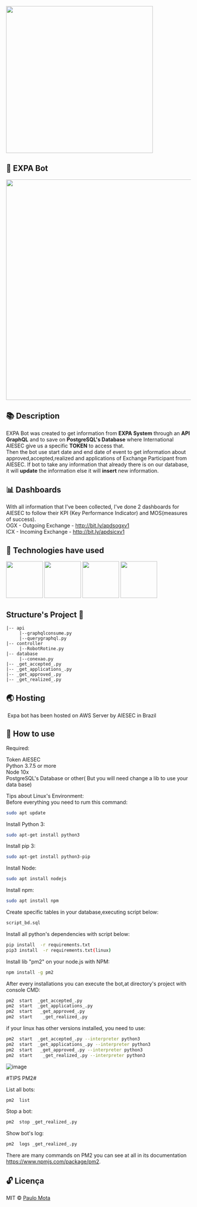 
<img src="https://user-images.githubusercontent.com/18649504/66263084-9c64c700-e7c3-11e9-86dd-253fcd1c7292.png" width = "400">

## 🤖 EXPA Bot

<img src="https://user-images.githubusercontent.com/18649504/66263309-f87d1a80-e7c6-11e9-8162-8e9c4c066b33.png" width = "600">


## 📚  Description

   EXPA Bot was created to get information from <b>EXPA System</b> through an <b>API GraphQL</b> and to save on <b>PostgreSQL's Database</b> where International AIESEC give us a specific <b>TOKEN</b> to access that.<br>
    Then the bot use start date and end date of event to get information about approved,accepted,realized and applications of Exchange Participant from AIESEC. If bot to take any information that already there is on our database, it will <b>update</b> the information else it will <b>insert</b> new information.<br>

## 📊 Dashboards 

With all information that I've been collected,  I've done 2 dashboards for AIESEC to follow their KPI (Key Performance Indicator) and MOS(measures of success).<br>
OGX - Outgoing Exchange - http://bit.ly/apdsogxv1<br>
ICX - Incoming Exchange - http://bit.ly/apdsicxv1<br>

## 🚀 Technologies have used 

<img src="https://user-images.githubusercontent.com/18649504/66262823-725cd600-e7be-11e9-9cea-ea14305079db.png" width = "100">
<img src="https://user-images.githubusercontent.com/18649504/66262824-74bf3000-e7be-11e9-9485-45eac5577165.png" width = "100">
<img src ="https://user-images.githubusercontent.com/18649504/66262910-11ce9880-e7c0-11e9-870e-9f9809cdd193.png" width = "100">
<img src ="https://user-images.githubusercontent.com/18649504/66262944-91f4fe00-e7c0-11e9-979d-2f370d1ebbbc.png" width = "100">

## Structure's Project 📌
    |-- api
         |--graphqlconsume.py
         |--querygraphql.py
    |-- controller
         |--RobotRotine.py
    |-- database
         |--conexao.py
    |-- _get_accepted_.py
    |-- _get_applications_.py
    |-- _get_approved_.py
    |-- _get_realized_.py

## 🌏 Hosting

   Expa bot has been hosted on AWS Server by AIESEC in Brazil<br>

## 📢 How to use

Required:

Token AIESEC<br>
Python 3.7.5 or more<br>
Node 10x<br>
PostgreSQL's Database or other( But you will need change a lib to use your data base)<br>

Tips about Linux's Environment:<br>
Before everything you need to rum this command:
```bash 
sudo apt update
```
Install Python 3:
```bash 
sudo apt-get install python3
```
Install pip 3:
```bash 
sudo apt-get install python3-pip
```
Install Node:
```bash 
sudo apt install nodejs
```
Install npm:
```bash 
sudo apt install npm
```
Create specific tables in your database,executing script below:
```bash 
script_bd.sql
```
Install all python's dependencies with script below:  

```bash 
pip install  -r requirements.txt
pip3 install  -r requirements.txt(linux)
 ```  
Install lib "pm2" on your node.js with NPM:

```bash 
npm install -g pm2
```
After every installations you can execute the bot,at directory's project with console CMD:  
```bash 
pm2  start  _get_accepted_.py
pm2  start  _get_applications_.py
pm2  start   _get_approved_.py
pm2  start    _get_realized_.py
```
if your linux has other versions installed, you need to use:  
```bash 
pm2  start  _get_accepted_.py --interpreter python3
pm2  start  _get_applications_.py --interpreter python3
pm2  start   _get_approved_.py --interpreter python3
pm2  start    _get_realized_.py --interpreter python3
```
![image](https://user-images.githubusercontent.com/18649504/66263916-a2fa3b00-e7d1-11e9-902b-07ccce624de3.png)

#TIPS PM2#

List all bots:
```bash 
pm2  list
```
Stop a bot:
```bash 
pm2  stop _get_realized_.py
```
Show bot's log:
```bash 
pm2  logs _get_realized_.py
```
There are many commands on PM2 you can see at all in its documentation https://www.npmjs.com/package/pm2.

## 🔓 Licença 
MIT © [Paulo Mota](https://www.linkedin.com/in/paulo-mota-955218a2/)
